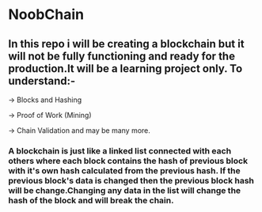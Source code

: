 <h1>NoobChain</hi>
<h2>In this repo i will be creating a blockchain but it will not be fully 
functioning and ready for the production.It will be a learning project only.
To understand:-</h2>

->  Blocks and Hashing

->  Proof of Work (Mining)

->  Chain Validation
and may be many more.

<h3>A blockchain is just like a linked list connected with each others where each block contains the hash of previous block with it's own hash calculated from the previous hash.
If the previous block's data is changed then the previous block hash will be change.Changing any data in the list will change the hash of the block and will break the chain.</h3>